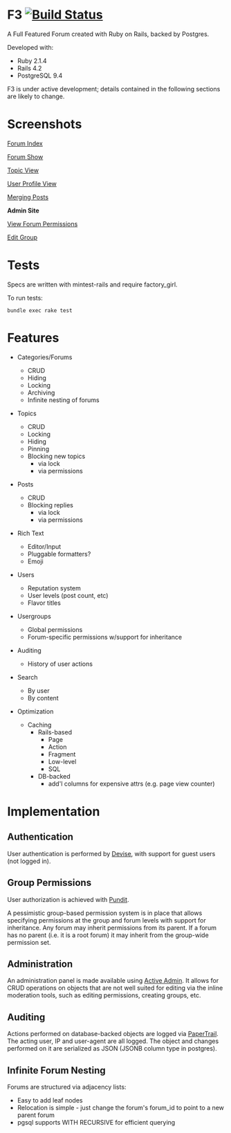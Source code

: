 F3 [![Build Status](https://travis-ci.org/chenwardT/f3.svg?branch=master)](https://travis-ci.org/chenwardT/f3)
===

A Full Featured Forum created with Ruby on Rails, backed by Postgres.

Developed with:

* Ruby 2.1.4
* Rails 4.2
* PostgreSQL 9.4

F3 is under active development; details contained in the following sections are likely to change.

Screenshots
===========

[Forum Index](http://i.imgur.com/beCt7Su.png)

[Forum Show](http://i.imgur.com/Jd4OVUz.png)

[Topic View](http://i.imgur.com/ByvcnNc.png)

[User Profile View](http://i.imgur.com/WBs2RZ0.png)

[Merging Posts](http://i.imgur.com/xBZmVxV.png)

**Admin Site**

[View Forum Permissions](http://i.imgur.com/EyDrYKu.png)

[Edit Group](http://i.imgur.com/kHLFsto.png)

Tests
=====

Specs are written with mintest-rails and require factory_girl.

To run tests:

`bundle exec rake test`

Features
========

* Categories/Forums
    - CRUD
    - Hiding
    - Locking
    - Archiving
    - Infinite nesting of forums

* Topics
    - CRUD
    - Locking
    - Hiding
    - Pinning
    - Blocking new topics
        - via lock
        - via permissions

* Posts
    - CRUD
    - Blocking replies
        - via lock
        - via permissions

* Rich Text
    - Editor/Input
    - Pluggable formatters?
    - Emoji

* Users
    - Reputation system
    - User levels (post count, etc)
    - Flavor titles
    
* Usergroups
    - Global permissions
    - Forum-specific permissions w/support for inheritance

* Auditing
    - History of user actions

* Search
    - By user
    - By content

* Optimization
    - Caching
        - Rails-based
            - Page
            - Action
            - Fragment
            - Low-level
            - SQL
        - DB-backed
            - add'l columns for expensive attrs (e.g. page view counter)

Implementation
==============

Authentication
--------------

User authentication is performed by [Devise](https://github.com/plataformatec/devise), with support for guest users (not logged in).

Group Permissions
-----------------

User authorization is achieved with [Pundit](https://github.com/elabs/pundit).

A pessimistic group-based permission system is in place that allows specifying permissions at the group and forum levels with support for inheritance.
Any forum may inherit permissions from its parent. If a forum has no parent (i.e. it is a root forum) it may inherit from the group-wide permission set.

Administration
--------------

An administration panel is made available using [Active Admin](https://github.com/activeadmin/activeadmin).
It allows for CRUD operations on objects that are not well suited for editing via the inline moderation tools, such as editing permissions, creating groups, etc.

Auditing
--------

Actions performed on database-backed objects are logged via [PaperTrail](https://github.com/airblade/paper_trail).
The acting user, IP and user-agent are all logged. The object and changes performed on it are serialized as JSON (JSONB column type in postgres).

Infinite Forum Nesting
----------------------

Forums are structured via adjacency lists:

* Easy to add leaf nodes
* Relocation is simple - just change the forum's forum_id to point to a new parent forum
* pgsql supports WITH RECURSIVE for efficient querying
